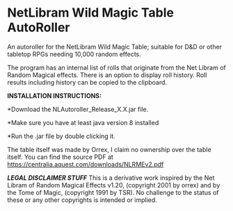 # NetLibram Wild Magic Table AutoRoller
An autoroller for the NetLibram Wild Magic Table; suitable for D&amp;D or other tabletop RPGs needing 10,000 random effects.

The program has an internal list of rolls that originate from the Net Libram of Random Magical effects. There is an option to display roll history. Roll results including history can be copied to the clipboard.

**INSTALLATION INSTRUCTIONS:**

*Download the NLAutoroller_Release_X.X.jar file.

*Make sure you have at least java version 8 installed

*Run the .jar file by double clicking it.


The table itself was made by Orrex, I claim no ownership over the table itself. You can find the source PDF at
https://centralia.aquest.com/downloads/NLRMEv2.pdf

***LEGAL DISCLAIMER STUFF***
This is a derivative work inspired by the Net Libram of Random Magical Effects v1.20, (copyright 2001 by orrex)
and by the Tome of Magic, (copyright 1991 by TSR). No challenge to the status of these or any other copyrights is
intended or implied.
